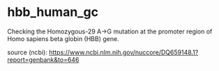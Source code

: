 # hbb_human_gc
Checking the Homozygous-29 A->G mutation at the promoter region of Homo sapiens beta globin (HBB) gene.

source (ncbi): https://www.ncbi.nlm.nih.gov/nuccore/DQ659148.1?report=genbank&to=646
